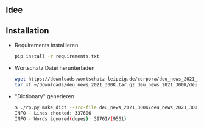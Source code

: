 ## Idee

## Installation
- Requirements installieren
    ```bash
    pip install -r requirements.txt 
    ```
- Wortschatz Datei herunterladen
    ```bash
    wget https://downloads.wortschatz-leipzig.de/corpora/deu_news_2021_300K.tar.gz
    tar xf ~/Downloads/deu_news_2021_300K.tar.gz deu_news_2021_300K/deu_news_2021_300K-words.txt
    ```
- "Dictionary" generieren
    ```bash
    $ ./rp.py make_dict --src-file deu_news_2021_300K/deu_news_2021_300K-words.txt --dict dict.txt
    INFO - Lines checked: 337606
    INFO - Words ignored(dupes): 39761/(9561)

    ```
